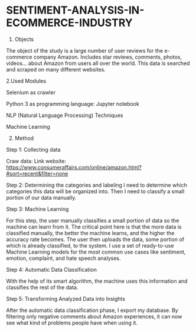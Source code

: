 # SENTIMENT-ANALYSIS-IN-ECOMMERCE-INDUSTRY
1. Objects

The object of the study is a large number of user reviews for the e-commerce company Amazon. Includes star reviews, comments, photos, videos... about Amazon from users all over the world. This data is searched and scraped on many different websites.

2.Used Modules
 
Selenium as crawler

Python 3 as programming language: Jupyter notebook

NLP (Natural Language Processing) Techniques

Machine Learning


2. Method

Step 1: Collecting data

Craw data:
Link website: 
https://www.consumeraffairs.com/online/amazon.html?#sort=recent&filter=none

Step 2: Determining the categories and labeling
I need to determine which categories this data will be organized into. Then I need to
classify a small portion of our data manually.

Step 3: Machine Learning

For this step, the user manually classifies a small portion of data so the machine can learn
from it. The critical point here is that the more data is classified manually, the better the
machine learns, and the higher the accuracy rate becomes.
The user then uploads the data, some portion of which is already classified, to the system.
I use a set of ready-to-use Machine Learning models for the most common use cases
like sentiment, emotion, complaint, and hate speech analyses.

Step 4: Automatic Data Classification

With the help of its smart algorithm, the machine uses this information and classifies the
rest of the data.

Step 5: Transforming Analyzed Data into Insights

After the automatic data classification phase, I export my database.
By filtering only negative comments about Amazon experiences, it can now see what kind
of problems people have when using it.
